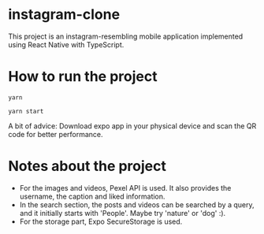 # instagram-clone


This project is an instagram-resembling mobile application implemented using React Native with TypeScript.

# How to run the project

```yarn```


```yarn start``` 

A bit of advice: Download expo app in your physical device and scan the QR code for better performance.

# Notes about the project

* For the images and videos, Pexel API is used. It also provides the username, the caption and liked information.
* In the search section, the posts and videos can be searched by a query, and it initially starts with 'People'. Maybe try 'nature' or 'dog' :).
* For the storage part, Expo SecureStorage is used.

